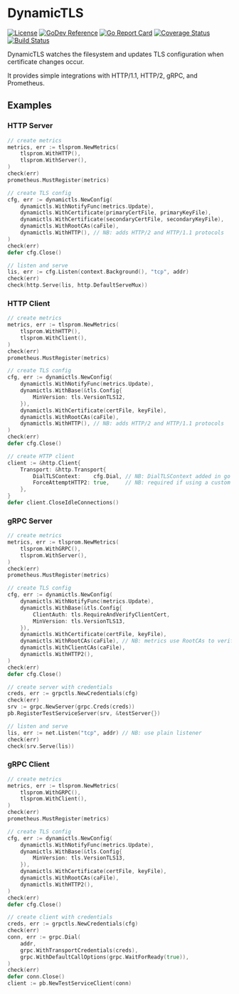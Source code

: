 # DynamicTLS
[![License](https://img.shields.io/badge/license-mit-blue.svg?style=flat-square)](https://raw.githubusercontent.com/abursavich/dynamictls/master/LICENSE)
[![GoDev Reference](https://pkg.go.dev/badge/github.com/abursavich/dynamictls)](https://pkg.go.dev/github.com/abursavich/dynamictls)
[![Go Report Card](https://goreportcard.com/badge/github.com/abursavich/dynamictls)](https://goreportcard.com/report/github.com/abursavich/dynamictls)
[![Coverage Status](https://coveralls.io/repos/github/abursavich/dynamictls/badge.svg?branch=master)](https://coveralls.io/github/abursavich/dynamictls?branch=master)
[![Build Status](https://travis-ci.com/abursavich/dynamictls.svg?branch=master)](https://travis-ci.com/abursavich/dynamictls)

DynamicTLS watches the filesystem and updates TLS configuration when certificate changes occur.

It provides simple integrations with HTTP/1.1, HTTP/2, gRPC, and Prometheus.

## Examples

### HTTP Server

```go
// create metrics
metrics, err := tlsprom.NewMetrics(
    tlsprom.WithHTTP(),
    tlsprom.WithServer(),
)
check(err)
prometheus.MustRegister(metrics)

// create TLS config
cfg, err := dynamictls.NewConfig(
    dynamictls.WithNotifyFunc(metrics.Update),
    dynamictls.WithCertificate(primaryCertFile, primaryKeyFile),
    dynamictls.WithCertificate(secondaryCertFile, secondaryKeyFile),
    dynamictls.WithRootCAs(caFile),
    dynamictls.WithHTTP(), // NB: adds HTTP/2 and HTTP/1.1 protocols
)
check(err)
defer cfg.Close()

// listen and serve
lis, err := cfg.Listen(context.Background(), "tcp", addr)
check(err)
check(http.Serve(lis, http.DefaultServeMux))
```

### HTTP Client

```go
// create metrics
metrics, err := tlsprom.NewMetrics(
    tlsprom.WithHTTP(),
    tlsprom.WithClient(),
)
check(err)
prometheus.MustRegister(metrics)

// create TLS config
cfg, err := dynamictls.NewConfig(
    dynamictls.WithNotifyFunc(metrics.Update),
    dynamictls.WithBase(&tls.Config{
        MinVersion: tls.VersionTLS12,
    }),
    dynamictls.WithCertificate(certFile, keyFile),
    dynamictls.WithRootCAs(caFile),
    dynamictls.WithHTTP(), // NB: adds HTTP/2 and HTTP/1.1 protocols
)
check(err)
defer cfg.Close()

// create HTTP client
client := &http.Client{
    Transport: &http.Transport{
        DialTLSContext:    cfg.Dial, // NB: DialTLSContext added in go 1.14
        ForceAttemptHTTP2: true,     // NB: required if using a custom dialer with HTTP/2
    },
}
defer client.CloseIdleConnections()
```

### gRPC Server

```go
// create metrics
metrics, err := tlsprom.NewMetrics(
    tlsprom.WithGRPC(),
    tlsprom.WithServer(),
)
check(err)
prometheus.MustRegister(metrics)

// create TLS config
cfg, err := dynamictls.NewConfig(
    dynamictls.WithNotifyFunc(metrics.Update),
    dynamictls.WithBase(&tls.Config{
        ClientAuth: tls.RequireAndVerifyClientCert,
        MinVersion: tls.VersionTLS13,
    }),
    dynamictls.WithCertificate(certFile, keyFile),
    dynamictls.WithRootCAs(caFile), // NB: metrics use RootCAs to verify local cert expiration
    dynamictls.WithClientCAs(caFile),
    dynamictls.WithHTTP2(),
)
check(err)
defer cfg.Close()

// create server with credentials
creds, err := grpctls.NewCredentials(cfg)
check(err)
srv := grpc.NewServer(grpc.Creds(creds))
pb.RegisterTestServiceServer(srv, &testServer{})

// listen and serve
lis, err := net.Listen("tcp", addr) // NB: use plain listener
check(err)
check(srv.Serve(lis))
```

### gRPC Client

```go
// create metrics
metrics, err := tlsprom.NewMetrics(
    tlsprom.WithGRPC(),
    tlsprom.WithClient(),
)
check(err)
prometheus.MustRegister(metrics)

// create TLS config
cfg, err := dynamictls.NewConfig(
    dynamictls.WithNotifyFunc(metrics.Update),
    dynamictls.WithBase(&tls.Config{
        MinVersion: tls.VersionTLS13,
    }),
    dynamictls.WithCertificate(certFile, keyFile),
    dynamictls.WithRootCAs(caFile),
    dynamictls.WithHTTP2(),
)
check(err)
defer cfg.Close()

// create client with credentials
creds, err := grpctls.NewCredentials(cfg)
check(err)
conn, err := grpc.Dial(
    addr,
    grpc.WithTransportCredentials(creds),
    grpc.WithDefaultCallOptions(grpc.WaitForReady(true)),
)
check(err)
defer conn.Close()
client := pb.NewTestServiceClient(conn)
```